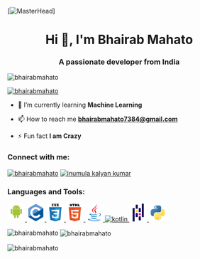 [![MasterHead](https://img.freepik.com/premium-photo/python-programming-language-programing-workflow-abstract-algorithm-concept-virtual-screen_161452-10951.jpg?w=1800)]
<h1 align="center">Hi 👋, I'm Bhairab Mahato</h1>
<h3 align="center">A passionate developer from India</h3>


<p align="left"> <img src="https://komarev.com/ghpvc/?username=bhairabmahato&label=Profile%20views&color=0e75b6&style=flat" alt="bhairabmahato" /> </p>

<p align="left"> <a href="https://twitter.com/bhairabmahato" target="blank"><img src="https://img.shields.io/twitter/follow/bhairabmahato?logo=twitter&style=for-the-badge" alt="bhairabmahato" /></a> </p>


- 🌱 I’m currently learning **Machine Learning**

- 📫 How to reach me **bhairabmahato7384@gmail.com**

- ⚡ Fun fact **I am Crazy**

<h3 align="left">Connect with me:</h3>
<p align="left">
<a href="https://twitter.com/bhairabmahato" target="blank"><img align="center" src="https://raw.githubusercontent.com/rahuldkjain/github-profile-readme-generator/master/src/images/icons/Social/twitter.svg" alt="bhairabmahato" height="30" width="40" /></a>
<a href="https://linkedin.com/in/inumula kalyan kumar" target="blank"><img align="center" src="https://raw.githubusercontent.com/rahuldkjain/github-profile-readme-generator/master/src/images/icons/Social/linked-in-alt.svg" alt="inumula kalyan kumar" height="30" width="40" /></a>
</p>

<h3 align="left">Languages and Tools:</h3>
<p align="left"> <a href="https://developer.android.com" target="_blank" rel="noreferrer"> <img src="https://raw.githubusercontent.com/devicons/devicon/master/icons/android/android-original-wordmark.svg" alt="android" width="40" height="40"/> </a> <a href="https://www.cprogramming.com/" target="_blank" rel="noreferrer"> <img src="https://raw.githubusercontent.com/devicons/devicon/master/icons/c/c-original.svg" alt="c" width="40" height="40"/> </a> <a href="https://www.w3schools.com/css/" target="_blank" rel="noreferrer"> <img src="https://raw.githubusercontent.com/devicons/devicon/master/icons/css3/css3-original-wordmark.svg" alt="css3" width="40" height="40"/> </a> <a href="https://www.w3.org/html/" target="_blank" rel="noreferrer"> <img src="https://raw.githubusercontent.com/devicons/devicon/master/icons/html5/html5-original-wordmark.svg" alt="html5" width="40" height="40"/> </a> <a href="https://www.java.com" target="_blank" rel="noreferrer"> <img src="https://raw.githubusercontent.com/devicons/devicon/master/icons/java/java-original.svg" alt="java" width="40" height="40"/> </a> <a href="https://kotlinlang.org" target="_blank" rel="noreferrer"> <img src="https://www.vectorlogo.zone/logos/kotlinlang/kotlinlang-icon.svg" alt="kotlin" width="40" height="40"/> </a> <a href="https://pandas.pydata.org/" target="_blank" rel="noreferrer"> <img src="https://raw.githubusercontent.com/devicons/devicon/2ae2a900d2f041da66e950e4d48052658d850630/icons/pandas/pandas-original.svg" alt="pandas" width="40" height="40"/> </a> <a href="https://www.python.org" target="_blank" rel="noreferrer"> <img src="https://raw.githubusercontent.com/devicons/devicon/master/icons/python/python-original.svg" alt="python" width="40" height="40"/> </a> </p>

<p><img align="left" src="https://github-readme-stats.vercel.app/api/top-langs?username=bhairabmahato&show_icons=true&locale=en&layout=compact" alt="bhairabmahato" /></p>

<p>&nbsp;<img align="center" src="https://github-readme-stats.vercel.app/api?username=bhairabmahato&show_icons=true&locale=en" alt="bhairabmahato" /></p>

<p><img align="center" src="https://github-readme-streak-stats.herokuapp.com/?user=bhairabmahato&" alt="bhairabmahato" /></p>
